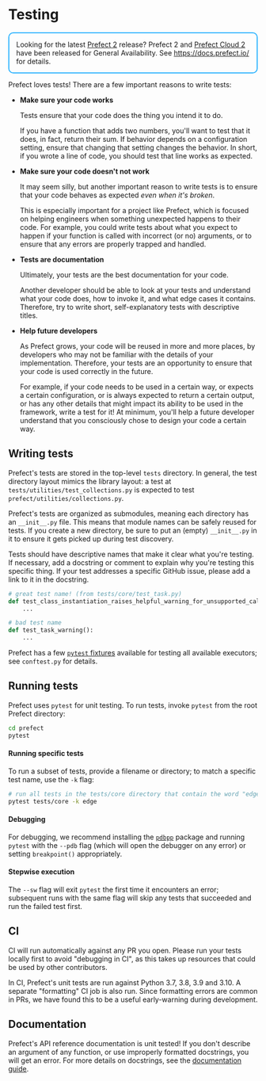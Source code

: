 # Testing

<div style="border: 2px solid #27b1ff; border-radius: 10px; padding: 1em;">
Looking for the latest <a href="https://docs.prefect.io/">Prefect 2</a> release? Prefect 2 and <a href="https://app.prefect.cloud">Prefect Cloud 2</a> have been released for General Availability. See <a href="https://docs.prefect.io/">https://docs.prefect.io/</a> for details.
</div>

Prefect loves tests! There are a few important reasons to write tests:

- **Make sure your code works**

  Tests ensure that your code does the thing you intend it to do.

  If you have a function that adds two numbers, you'll want to test that it does, in fact, return their sum. If behavior depends on a configuration setting, ensure that changing that setting changes the behavior. In short, if you wrote a line of code, you should test that line works as expected.

- **Make sure your code doesn't not work**

  It may seem silly, but another important reason to write tests is to ensure that your code behaves as expected _even when it's broken_.

  This is especially important for a project like Prefect, which is focused on helping engineers when something unexpected happens to their code. For example, you could write tests about what you expect to happen if your function is called with incorrect (or no) arguments, or to ensure that any errors are properly trapped and handled.

* **Tests are documentation**

  Ultimately, your tests are the best documentation for your code.

  Another developer should be able to look at your tests and understand what your code does, how to invoke it, and what edge cases it contains. Therefore, try to write short, self-explanatory tests with descriptive titles.

* **Help future developers**

  As Prefect grows, your code will be reused in more and more places, by developers who may not be familiar with the details of your implementation. Therefore, your tests are an opportunity to ensure that your code is used correctly in the future.

  For example, if your code needs to be used in a certain way, or expects a certain configuration, or is always expected to return a certain output, or has any other details that might impact its ability to be used in the framework, write a test for it! At minimum, you'll help a future developer understand that you consciously chose to design your code a certain way.

## Writing tests

Prefect's tests are stored in the top-level `tests` directory. In general, the test directory layout mimics the library layout: a test at `tests/utilities/test_collections.py` is expected to test `prefect/utilities/collections.py`.

Prefect's tests are organized as submodules, meaning each directory has an `__init__.py` file. This means that module names can be safely reused for tests. If you create a new directory, be sure to put an (empty) `__init__.py` in it to ensure it gets picked up during test discovery.

Tests should have descriptive names that make it clear what you're testing. If necessary, add a docstring or comment to explain why you're testing this specific thing. If your test addresses a specific GitHub issue, please add a link to it in the docstring.

```python
# great test name! (from tests/core/test_task.py)
def test_class_instantiation_raises_helpful_warning_for_unsupported_callables():
    ...

# bad test name
def test_task_warning():
    ...
```

Prefect has a few [`pytest` fixtures](https://docs.pytest.org/en/stable/fixture.html) available for testing all available executors; see `conftest.py` for details.

## Running tests

Prefect uses `pytest` for unit testing. To run tests, invoke `pytest` from the root Prefect directory:

```bash
cd prefect
pytest
```

#### Running specific tests

To run a subset of tests, provide a filename or directory; to match a specific test name, use the `-k` flag:

```bash
# run all tests in the tests/core directory that contain the word "edge" in their title
pytest tests/core -k edge
```

#### Debugging

For debugging, we recommend installing the [`pdbpp`](https://github.com/pdbpp/pdbpp) package and running `pytest` with the `--pdb` flag (which will open the debugger on any error) or setting `breakpoint()` appropriately.

#### Stepwise execution

The `--sw` flag will exit `pytest` the first time it encounters an error; subsequent runs with the same flag will skip any tests that succeeded and run the failed test first.

## CI

CI will run automatically against any PR you open. Please run your tests locally first to avoid "debugging in CI", as this takes up resources that could be used by other contributors.

In CI, Prefect's unit tests are run against Python 3.7, 3.8, 3.9 and 3.10. A separate "formatting" CI job is also run. Since formatting errors are common in PRs, we have found this to be a useful early-warning during development.

## Documentation

Prefect's API reference documentation is unit tested! If you don't describe an argument of any function, or use improperly formatted docstrings, you will get an error. For more details on docstrings, see the [documentation guide](documentation.md).

